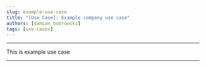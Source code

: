```yaml
---
slug: example-use-case
title: "[Use Case]: Example company use case"
authors: [damian_bobrowski]
tags: [use-cases]
---
```


*******
This is example use case <!-- truncate -->
*******



